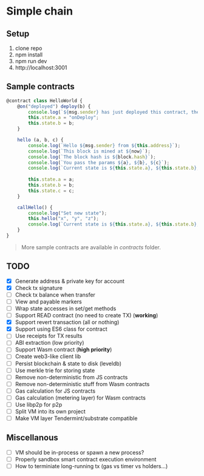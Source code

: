 # Simple chain

## Setup
1. clone repo
2. npm install
3. npm run dev
4. http://localhost:3001

## Sample contracts
```js
@contract class HelloWorld {
    @on("deployed") deploy(b) {
        console.log(`${msg.sender} has just deployed this contract, the address is ${this.address}`);
        this.state.a = "onDeploy";
        this.state.b = b;
    }

    hello (a, b, c) {
        console.log(`Hello ${msg.sender} from ${this.address}`);
        console.log(`This block is mined at ${now}`);
        console.log(`The block hash is ${block.hash}`);
        console.log(`You pass the params ${a}, ${b}, ${c}`);
        console.log(`Current state is ${this.state.a}, ${this.state.b}, ${this.state.c}`);
        
        this.state.a = a;
        this.state.b = b;
        this.state.c = c;
    }

    callHello() {
        console.log("Set new state");
        this.hello("x", "y", "z");
        console.log(`Current state is ${this.state.a}, ${this.state.b}, ${this.state.c}`);
    }
}
```

> More sample contracts are available in _contracts_ folder.

## TODO
- [x] Generate address & private key for account
- [x] Check tx signature
- [ ] Check tx balance when transfer
- [ ] View and payable markers
- [ ] Wrap state accesses in set/get methods
- [ ] Support READ contract (no need to create TX) (**working**)
- [x] Support revert transaction (all or nothing)
- [x] Support using ES6 class for contract
- [ ] Use receipts for TX results
- [ ] ABI extraction (low priority)
- [ ] Support Wasm contract (**high priority**)
- [ ] Create web3-like client lib
- [ ] Persist blockchain & state to disk (leveldb)
- [ ] Use merkle trie for storing state
- [ ] Remove non-deterministic from JS contracts
- [ ] Remove non-deterministic stuff from Wasm contracts
- [ ] Gas calculation for JS contracts
- [ ] Gas calculation (metering layer) for Wasm contracts
- [ ] Use libp2p for p2p
- [ ] Split VM into its own project
- [ ] Make VM layer Tendermint/substrate compatible

## Miscellanous
- [ ] VM should be in-process or spawn a new process?
- [ ] Properly sandbox smart contract execution environment
- [ ] How to terminiate long-running tx (gas vs timer vs holders...)
